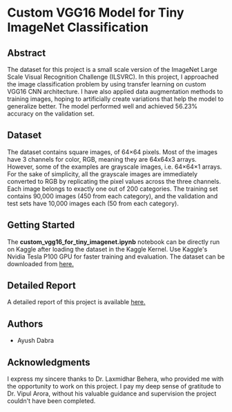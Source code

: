 # Custom VGG16 Model for Tiny ImageNet Classification
## Abstract
The dataset for this project is a small scale version of the ImageNet Large Scale Visual Recognition Challenge (ILSVRC). In this project, I approached the image classification problem by using transfer learning on custom VGG16 CNN architecture. I have also applied data augmentation methods to training images, hoping to artificially create variations that help the model to generalize better. The model performed well and achieved 56.23% accuracy on the validation set.
## Dataset
The dataset contains square images, of 64×64 pixels. Most of the images have 3 channels for color, RGB, meaning they are 64x64x3 arrays. However, some of the examples are grayscale images, i.e. 64×64×1 arrays. For the sake of simplicity, all the grayscale images are immediately converted to RGB by replicating the pixel values across the three channels. Each image belongs to exactly one out of 200 categories. The training set contains 90,000 images (450 from each category), and the validation and test sets have 10,000 images each (50 from each category).
## Getting Started
The **custom_vgg16_for_tiny_imagenet.ipynb** notebook can be directly run on Kaggle after loading the dataset in the Kaggle Kernel. Use Kaggle's Nvidia Tesla P100 GPU for faster training and evaluation.
The dataset can be downloaded from <a href="https://drive.google.com/file/d/116KlGk5ExxS5QCaIQBXRxWCC4SzNjYVB/view?usp=sharing">here.</a>
## Detailed Report
A detailed report of this project is available <a href="https://drive.google.com/file/d/1teDoAIaFQiQ5u_-ULcGo4QIi9Qxezqui/view?usp=sharing">here.</a>
## Authors
* Ayush Dabra
## Acknowledgments
I express my sincere thanks to Dr. Laxmidhar Behera, who provided me with the opportunity to work on this project. I pay my deep sense of gratitude to Dr. Vipul Arora, without his valuable guidance and supervision the project couldn't have been completed.
